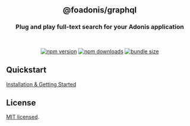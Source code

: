 <div align="center">
<br/>

## @foadonis/graphql

### Plug and play full-text search for your Adonis application

<br/>
</div>

<div align="center">

<!-- automd:badges color="purple" license name="@foadonis/graphql" bundlephobia packagephobia -->

[![npm version](https://img.shields.io/npm/v/@foadonis/graphql?color=purple)](https://npmjs.com/package/@foadonis/graphql)
[![npm downloads](https://img.shields.io/npm/dm/@foadonis/graphql?color=purple)](https://npm.chart.dev/@foadonis/graphql)
[![bundle size](https://img.shields.io/bundlephobia/minzip/@foadonis/graphql?color=purple)](https://bundlephobia.com/package/@foadonis/graphql)

<!-- /automd -->

</div>

## Quickstart

[Installation & Getting Started](https://friendsofadonis.github.io/docs/openapi/getting-started)

## License

[MIT licensed](LICENSE.md).
